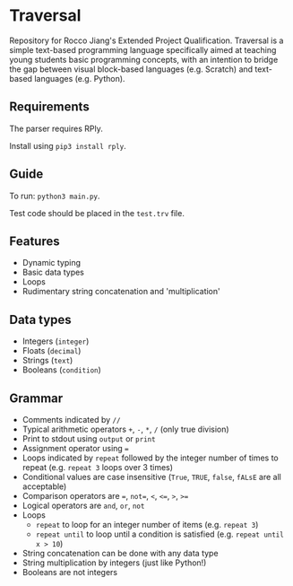 # Traversal
Repository for Rocco Jiang's Extended Project Qualification. Traversal is a simple text-based programming language specifically aimed at teaching young students basic programming concepts, with an intention to bridge the gap between visual block-based languages (e.g. Scratch) and text-based languages (e.g. Python).

## Requirements
The parser requires RPly.

Install using `pip3 install rply`.

## Guide
To run: `python3 main.py`.

Test code should be placed in the `test.trv` file.

## Features
- Dynamic typing
- Basic data types
- Loops
- Rudimentary string concatenation and 'multiplication'

## Data types
- Integers (`integer`)
- Floats (`decimal`)
- Strings (`text`)
- Booleans (`condition`)

## Grammar
- Comments indicated by `//`
- Typical arithmetic operators `+`, `-`, `*`, `/` (only true division)
- Print to stdout using `output` or `print`
- Assignment operator using `=`
- Loops indicated by `repeat` followed by the integer number of times to repeat (e.g. `repeat 3` loops over 3 times)
- Conditional values are case insensitive (`True`, `TRUE`, `false`, `fALsE` are all acceptable)
- Comparison operators are `=`, `not=`, `<`, `<=`, `>`, `>=`
- Logical operators are `and`, `or`, `not`
- Loops
  - `repeat` to loop for an integer number of items (e.g. `repeat 3`)
  - `repeat until` to loop until a condition is satisfied (e.g. `repeat until x > 10`)
- String concatenation can be done with any data type
- String multiplication by integers (just like Python!)
- Booleans are not integers